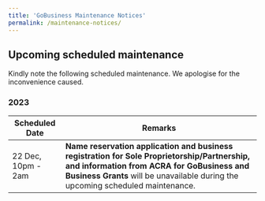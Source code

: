 ```yaml
---
title: 'GoBusiness Maintenance Notices'
permalink: /maintenance-notices/
---
```


## Upcoming scheduled maintenance

Kindly note the following scheduled maintenance. We apologise for the inconvenience caused.

### 2023 

| **Scheduled Date** | **Remarks** |  
|  -----------   | ---------------- |
| 22 Dec, 10pm - 2am | **Name reservation application and business registration for Sole Proprietorship/Partnership, and information from ACRA for GoBusiness and Business Grants** will be unavailable during the upcoming scheduled maintenance. | 

<script src="/jquery/jquery.min.js"></script>
<script src="/jquery/resize-tables.js"></script>
